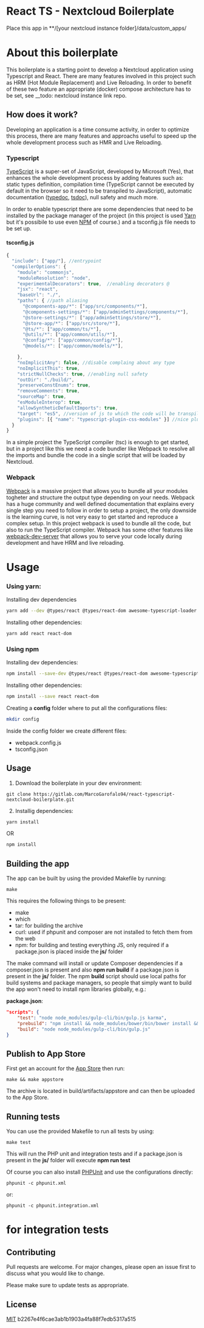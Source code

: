 # React TS - Nextcloud Boilerplate
Place this app in **/[your nextcloud instance folder]/data/custom_apps/
# About this boilerplate

This boilerplate is a starting point to develop a Nextcloud application using Typescript and React. There are many features involved in this project such as HRM (Hot Module Replacement) and Live Reloading. In order to benefit of these two feature an appropriate (docker) compose architecture has to be set, see __todo: nextcloud instance link repo.

## How does it work?
Developing an application is a time consume activity, in order to optimize this process, there are many features and approachs useful to speed up the whole  development process such as HMR and Live Reloading.

### Typescript
[TypeScript](https://www.typescriptlang.org/) is a super-set of JavaScript, developed by Microsoft (Yes), that enhances the whole development process by adding features such as: static types definition, compilation time (TypeScript cannot be executed by default in the browser so it need to be transpiled to JavaScript), automatic documentation ([typedoc](https://typedoc.org/), [tsdoc](https://tsdoc.org/)), null safety and much more.

In order to enable typescript there are some dependencies that need to be installed by the package manager of the project (in this project is used [Yarn](https://yarnpkg.com/) but it's possibile to use even [NPM](https://www.npmjs.com/) of course.) and a tsconfig.js file needs to be set up.

#### tsconfig.js

```javascript
{
  "include": ["app/"], //entrypoint
  "compilerOptions": {
    "module": "commonjs",
    "moduleResolution": "node",
    "experimentalDecorators": true,  //enabling decorators @
    "jsx": "react",
    "baseUrl": "./",
    "paths": { //path aliasing
      "@components-app/*": ["app/src/components/*"],
      "@components-settings/*": ["app/adminSettings/components/*"],
      "@store-settings/*": ["app/adminSettings/store/*"],
      "@store-app/*": ["app/src/store/*"],
      "@ts/*": ["app/common/ts/*"],
      "@utils/*": ["app/common/utils/*"],
      "@config/*": ["app/common/config/*"],
      "@models/*": ["app/common/models/*"],

    },
    "noImplicitAny": false, //disable complaing about any type
    "noImplicitThis": true,
    "strictNullChecks": true, //enabling null safety
    "outDir": "./build/",
    "preserveConstEnums": true,
    "removeComments": true,
    "sourceMap": true,
    "esModuleInterop": true,
    "allowSyntheticDefaultImports": true,
    "target": "es5", //version of js to which the code will be transpiled
    "plugins": [{ "name": "typescript-plugin-css-modules" }] //nice plugin to allow css module in typescript
  }
}
```

In a simple project the TypeScript compiler (tsc) is enough to get started, but in a project like this we need a code bundler like Webpack to resolve all the imports and bundle the code in a single script that will be loaded by Nextcloud. 

### Webpack 
[Webpack](https://webpack.js.org/) is a massive project that allows you to bundle all your modules togheter and structure the output type depending on your needs. Webpack has a huge community and well defined documentation that explains every single step you need to follow in order to setup a project, the only downside is the learning curve, is not very easy to get started and reproduce a complex setup. In this project webpack is used to bundle all the code, but also to run the TypeScript compiler. Webpack has some other features like [webpack-dev-server](https://webpack.js.org/configuration/dev-server/) that allows you to serve your code locally during development and have HRM and live reloading.


# Usage 

### Using yarn:

Installing dev dependencies
```bash
yarn add --dev @types/react @types/react-dom awesome-typescript-loader css-loader html-webpack-plugin mini-css-extract-plugin source-map-loader typescript webpack webpack-cli webpack-dev-server
```

Installing other dependencies:
```bash
yarn add react react-dom
```

### Using npm

Installing dev dependencies:
```bash
npm install --save-dev @types/react @types/react-dom awesome-typescript-loader css-loader html-webpack-plugin mini-css-extract-plugin source-map-loader typescript webpack webpack-cli webpack-dev-server
```

Installing other dependencies:
```bash
npm install --save react react-dom
```

Creating a **config** folder where to put all the configurations files:
```bash
mkdir config
```

Inside the config folder we create different files:
- webpack.config.js
- tsconfig.json

## Usage
1. Download the boilerplate in your dev environment:
```git
git clone https://gitlab.com/MarcoGarofalo94/react-typescript-nextcloud-boilerplate.git
```
2. Installig dependencies:
```bash
yarn install
```
OR
```bash
npm install
```




## Building the app

The app can be built by using the provided Makefile by running:

    make

This requires the following things to be present:
* make
* which
* tar: for building the archive
* curl: used if phpunit and composer are not installed to fetch them from the web
* npm: for building and testing everything JS, only required if a package.json is placed inside the **js/** folder

The make command will install or update Composer dependencies if a composer.json is present and also **npm run build** if a package.json is present in the **js/** folder. The npm **build** script should use local paths for build systems and package managers, so people that simply want to build the app won't need to install npm libraries globally, e.g.:

**package.json**:
```json
"scripts": {
    "test": "node node_modules/gulp-cli/bin/gulp.js karma",
    "prebuild": "npm install && node_modules/bower/bin/bower install && node_modules/bower/bin/bower update",
    "build": "node node_modules/gulp-cli/bin/gulp.js"
}
```


## Publish to App Store

First get an account for the [App Store](http://apps.nextcloud.com/) then run:

    make && make appstore

The archive is located in build/artifacts/appstore and can then be uploaded to the App Store.

## Running tests
You can use the provided Makefile to run all tests by using:

    make test

This will run the PHP unit and integration tests and if a package.json is present in the **js/** folder will execute **npm run test**

Of course you can also install [PHPUnit](http://phpunit.de/getting-started.html) and use the configurations directly:

    phpunit -c phpunit.xml

or:

    phpunit -c phpunit.integration.xml

for integration tests
=======


## Contributing
Pull requests are welcome. For major changes, please open an issue first to discuss what you would like to change.

Please make sure to update tests as appropriate.

## License
[MIT](https://choosealicense.com/licenses/mit/)
 b2267e4f6cae3ab1b1903a4fa88f7edb5317a515
